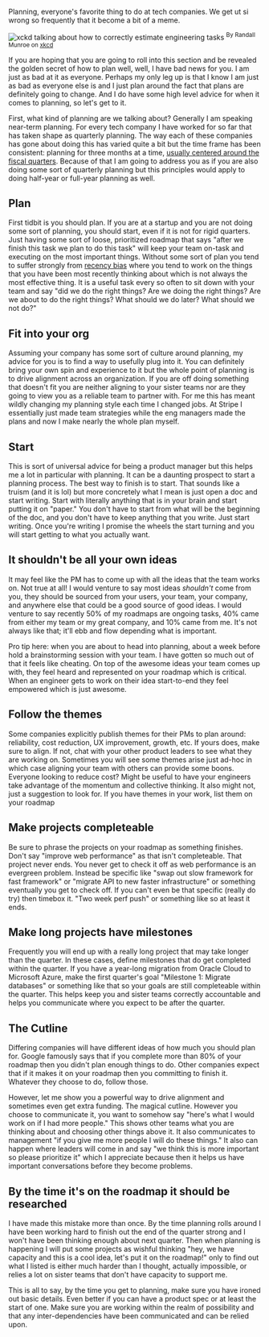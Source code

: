 Planning, everyone's favorite thing to do at tech companies. We get ut si wrong so frequently that it become a bit of a meme.

![xckd talking about how to correctly estimate engineering tasks](/images/xkcd.png)
<sup>By Randall Munroe on <a href="https://xkcd.com/1658/">xkcd</a></sup>

If you are hoping that you are going to roll into this section and be revealed the golden secret of how to plan well, well, I have bad news for you. I am just as bad at it as everyone. Perhaps my only leg up is that I know I am just as bad as everyone else is and I just plan around the fact that plans are definitely going to change. And I do have some high level advice for when it comes to planning, so let's get to it.

First, what kind of planning are we talking about? Generally I am speaking near-term planning. For every tech company I have worked for so far that has taken shape as quarterly planning. The way each of these companies has gone about doing this has varied quite a bit but the time frame has been consistent: planning for three months at a time, [usually centered around the fiscal quarters][quarter]. Because of that I am going to address you as if you are also doing some sort of quarterly planning but this principles would apply to doing half-year or full-year planning as well.

## Plan

First tidbit is you should plan. If you are at a startup and you are not doing some sort of planning, you should start, even if it is not for rigid quarters. Just having some sort of loose, prioritized roadmap that says "after we finish this task we plan to do this task" will keep your team on-task and executing on the most important things. Without some sort of plan you tend to suffer strongly from [recency bias][bias] where you tend to work on the things that you have been most recently thinking about which is not always the most effective thing. It is a useful task every so often to sit down with your team and say "did we do the right things? Are we doing the right things? Are we about to do the right things? What should we do later? What should we not do?"

## Fit into your org

Assuming your company has some sort of culture around planning, my advice for you is to find a way to usefully plug into it. You can definitely bring your own spin and experience to it but the whole point of planning is to drive alignment across an organization. If you are off doing something that doesn't fit you are neither aligning to your sister teams nor are they going to view you as a reliable team to partner with. For me this has meant wildly changing my planning style each time I changed jobs. At Stripe I essentially just made team strategies while the eng managers made the plans and now I make nearly the whole plan myself.

## Start

This is sort of universal advice for being a product manager but this helps me a lot in particular with planning. It can be a daunting prospect to start a planning process. The best way to finish is to start. That sounds like a truism (and it is lol) but more concretely what I mean is just open a doc and start writing. Start with literally anything that is in your brain and start putting it on "paper." You don't have to start from what will be the beginning of the doc, and you don't have to keep anything that you write. Just start writing. Once you're writing I promise the wheels the start turning and you will start getting to what you actually want.

## It shouldn't be all your own ideas

It may feel like the PM has to come up with all the ideas that the team works on. Not true at all! I would venture to say most ideas _shouldn't_ come from you, they should be sourced from your users, your team, your company, and anywhere else that could be a good source of good ideas. I would venture to say recently 50% of my roadmaps are ongoing tasks, 40% came from either my team or my great company, and 10% came from me. It's not always like that; it'll ebb and flow depending what is important.

Pro tip here: when you are about to head into planning, about a week before hold a brainstorming session with your team. I have gotten so much out of that it feels like cheating. On top of the awesome ideas your team comes up with, they feel heard and represented on your roadmap which is critical. When an engineer gets to work on their idea start-to-end they feel empowered which is just awesome.

## Follow the themes

Some companies explicitly publish themes for their PMs to plan around: reliability, cost reduction, UX improvement, growth, etc. If yours does, make sure to align. If not, chat with your other product leaders to see what they are working on. Sometimes you will see some themes arise just ad-hoc in which case aligning your team with others can provide some boons. Everyone looking to reduce cost? Might be useful to have your engineers take advantage of the momentum and collective thinking. It also might not, just a suggestion to look for. If you have themes in your work, list them on your roadmap

## Make projects completeable

Be sure to phrase the projects on your roadmap as something finishes. Don't say "improve web performance" as that isn't completeable. That project never ends. You never get to check it off as web performance is an evergreen problem. Instead be specific like "swap out slow framework for fast framework" or "migrate API to new faster infrastructure" or something eventually you get to check off. If you can't even be that specific (really do try) then timebox it. "Two week perf push" or something like so at least it ends.

## Make long projects have milestones

Frequently you will end up with a really long project that may take longer than the quarter. In these cases, define milestones that do get completed within the quarter. If you have a year-long migration from Oracle Cloud to Microsoft Azure, make the first quarter's goal "Milestone 1: Migrate databases" or something like that so your goals are still completeable within the quarter. This helps keep you and sister teams correctly accountable and helps you communicate where you expect to be after the quarter.

## The Cutline

Differing companies will have different ideas of how much you should plan for. Google famously says that if you complete more than 80% of your roadmap then you didn't plan enough things to do. Other companies expect that if it makes it on your roadmap then you committing to finish it. Whatever they choose to do, follow those.

However, let me show you a powerful way to drive alignment and sometimes even get extra funding. The magical cutline. However you choose to communicate it, you want to somehow say "here's what I would work on if I had more people." This shows other teams what you are thinking about and choosing other things above it. It also communicates to management "if you give me more people I will do these things." It also can happen where leaders will come in and say "we think this is more important so please prioritize it" which I appreciate because then it helps us have important conversations before they become problems.

## By the time it's on the roadmap it should be researched

I have made this mistake more than once. By the time planning rolls around I have been working hard to finish out the end of the quarter strong and I won't have been thinking enough about next quarter. Then when planning is happening I will put some projects as wishful thinking "hey, we have capacity and this is a cool idea, let's put it on the roadmap!" only to find out what I listed is either much harder than I thought, actually impossible, or relies a lot on sister teams that don't have capacity to support me.

This is all to say, by the time you get to planning, make sure you have ironed out basic details. Even better if you can have a product spec or at least the start of one. Make sure you are working within the realm of possibility and that any inter-dependencies have been communicated and can be relied upon.

[quarter]: https://en.wikipedia.org/wiki/Fiscal_year
[bias]: https://en.wikipedia.org/wiki/Recency_bias